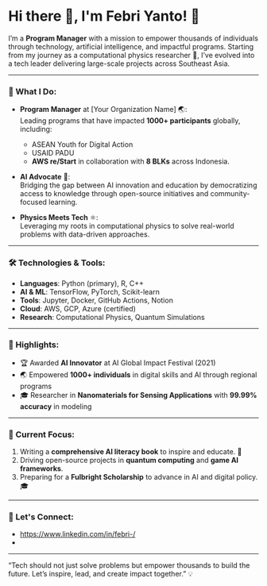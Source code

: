 # Hi there 👋, I'm Febri Yanto! 🚀

I’m a **Program Manager** with a mission to empower thousands of individuals through technology, artificial intelligence, and impactful programs. Starting from my journey as a computational physics researcher 🧪, I’ve evolved into a tech leader delivering large-scale projects across Southeast Asia.

---

### 🚀 What I Do:
- **Program Manager** at [Your Organization Name] 🌏:  
   Leading programs that have impacted **1000+ participants** globally, including:  
   - ASEAN Youth for Digital Action  
   - USAID PADU  
   - **AWS re/Start** in collaboration with **8 BLKs** across Indonesia.

- **AI Advocate** 🤖:  
   Bridging the gap between AI innovation and education by democratizing access to knowledge through open-source initiatives and community-focused learning.

- **Physics Meets Tech** ⚛️:  
   Leveraging my roots in computational physics to solve real-world problems with data-driven approaches.

---

### 🛠️ Technologies & Tools:
- **Languages**: Python (primary), R, C++
- **AI & ML**: TensorFlow, PyTorch, Scikit-learn
- **Tools**: Jupyter, Docker, GitHub Actions, Notion
- **Cloud**: AWS, GCP, Azure (certified)
- **Research**: Computational Physics, Quantum Simulations

---

### 🌟 Highlights:
- 🏆 Awarded **AI Innovator** at AI Global Impact Festival (2021)  
- 🌏 Empowered **1000+ individuals** in digital skills and AI through regional programs  
- 🎓 Researcher in **Nanomaterials for Sensing Applications** with **99.99% accuracy** in modeling  

---

### 🔭 Current Focus:
1. Writing a **comprehensive AI literacy book** to inspire and educate. 📖  
2. Driving open-source projects in **quantum computing** and **game AI frameworks**.  
3. Preparing for a **Fulbright Scholarship** to advance in AI and digital policy. 🎓  

---

### 🤝 Let's Connect:
- https://www.linkedin.com/in/febri-/
- 
---

“Tech should not just solve problems but empower thousands to build the future. Let’s inspire, lead, and create impact together.” 💡
